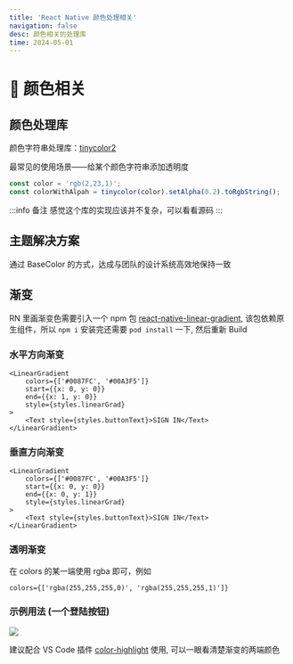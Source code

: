 ```yaml
---
title: 'React Native 颜色处理相关'
navigation: false
desc: 颜色相关的处理库
time: 2024-05-01
---
```


# 🎨 颜色相关

<!-- [[__TOC__]] -->

## 颜色处理库

颜色字符串处理库：[tinycolor2](https://www.npmjs.com/package/tinycolor2)

最常见的使用场景——给某个颜色字符串添加透明度

```js
const color = 'rgb(2,23,1)';
const colorWithAlpah = tinycolor(color).setAlpha(0.2).toRgbString();
```

:::info 备注
感觉这个库的实现应该并不复杂，可以看看源码
:::



## 主题解决方案

通过 BaseColor 的方式，达成与团队的设计系统高效地保持一致


## 渐变

RN 里画渐变色需要引入一个 npm 包 [react-native-linear-gradient](https://github.com/react-native-linear-gradient/react-native-linear-gradient), 该包依赖原生组件，所以 `npm i` 安装完还需要 `pod install` 一下, 然后重新 Build

### 水平方向渐变
```tsx
<LinearGradient
    colors={['#0087FC', '#00A3F5']}
    start={{x: 0, y: 0}}
    end={{x: 1, y: 0}}
    style={styles.linearGrad}
>
    <Text style={styles.buttonText}>SIGN IN</Text>
</LinearGradient>
```

### 垂直方向渐变

```tsx
<LinearGradient
    colors={['#0087FC', '#00A3F5']}
    start={{x: 0, y: 0}}
    end={{x: 0, y: 1}}
    style={styles.linearGrad}
>
    <Text style={styles.buttonText}>SIGN IN</Text>
</LinearGradient>
```

### 透明渐变

在 colors 的某一端使用 rgba 即可，例如
```tsx
colors={['rgba(255,255,255,0)', 'rgba(255,255,255,1)']}
```

### 示例用法 (一个登陆按钮)

![](https://cjpark-1304138896.cos.ap-guangzhou.myqcloud.com/blog_img/202401072046003.png)

建议配合 VS Code 插件 [color-highlight](https://marketplace.visualstudio.com/items?itemName=naumovs.color-highlight) 使用, 可以一眼看清楚渐变的两端颜色